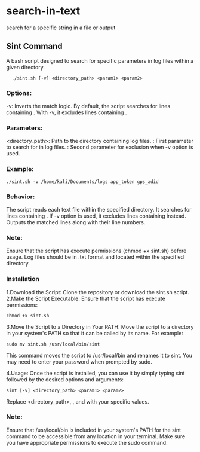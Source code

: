 # search-in-text
 search for a specific string in a file or output
 ## Sint Command


A bash script designed to search for specific parameters in log files within a given directory.
```
  ./sint.sh [-v] <directory_path> <param1> <param2>
```

### Options:
-v: Inverts the match logic. By default, the script searches for lines containing <param1>. With -v, it excludes lines containing <param2>.

### Parameters:
<directory_path>: Path to the directory containing log files.
<param1>: First parameter to search for in log files.
<param2>: Second parameter for exclusion when -v option is used.

### Example:
```
./sint.sh -v /home/kali/Documents/logs app_token gps_adid
```

### Behavior:
The script reads each text file within the specified directory.
It searches for lines containing <param1>.
If -v option is used, it excludes lines containing <param2> instead.
Outputs the matched lines along with their line numbers.

### Note:
Ensure that the script has execute permissions (chmod +x sint.sh) before usage.
Log files should be in .txt format and located within the specified directory.

### Installation
1.Download the Script:
Clone the repository or download the sint.sh script.
2.Make the Script Executable:
Ensure that the script has execute permissions:
```
chmod +x sint.sh
```
3.Move the Script to a Directory in Your PATH:
Move the script to a directory in your system's PATH so that it can be called by its name. For example:
```
sudo mv sint.sh /usr/local/bin/sint
```
This command moves the script to /usr/local/bin and renames it to sint. You may need to enter your password when prompted by sudo.

4.Usage:
Once the script is installed, you can use it by simply typing sint followed by the desired options and arguments:
```
sint [-v] <directory_path> <param1> <param2>
```
Replace <directory_path>, <param1>, and <param2> with your specific values.

### Note:
Ensure that /usr/local/bin is included in your system's PATH for the sint command to be accessible from any location in your terminal.
Make sure you have appropriate permissions to execute the sudo command.


